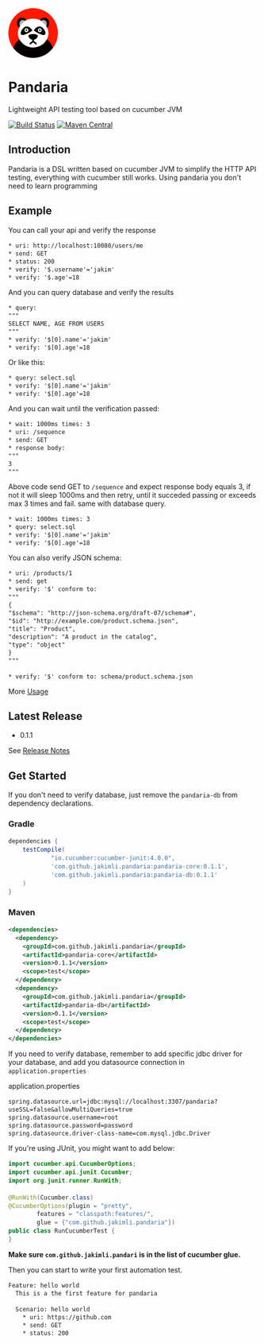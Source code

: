 <a href="https://github.com/jakimli/pandaria">
  <img src="doc/pandaria.png?raw=true" width="100px">
</a>

Pandaria
========
Lightweight API testing tool based on cucumber JVM

[![Build Status](https://travis-ci.org/JakimLi/pandaria.svg?branch=master)](https://travis-ci.org/JakimLi/pandaria)
[![Maven Central](https://img.shields.io/maven-central/v/com.github.jakimli.pandaria/pandaria-core.svg?label=Maven%20Central)](https://search.maven.org/search?q=g:%22com.github.jakimli.pandaria%22%20AND%20a:%22pandaria-core%22)

Introduction
------------

Pandaria is a DSL written based on cucumber JVM to simplify the HTTP API testing, everything with cucumber still works.
Using pandaria you don't need to learn programming

Example
-------

You can call your api and verify the response
```gherkin
* uri: http://localhost:10080/users/me
* send: GET
* status: 200
* verify: '$.username'='jakim'
* verify: '$.age'=18
```

And you can query database and verify the results

```gherkin
* query:
"""
SELECT NAME, AGE FROM USERS
"""
* verify: '$[0].name'='jakim'
* verify: '$[0].age'=18
```

Or like this:

```gherkin
* query: select.sql
* verify: '$[0].name'='jakim'
* verify: '$[0].age'=18
```

And you can wait until the verification passed:
```gherkin
* wait: 1000ms times: 3
* uri: /sequence
* send: GET
* response body:
"""
3
"""
```
Above code send GET to `/sequence` and expect response body equals 3, if not it will sleep 1000ms and then retry,
until it succeded passing or exceeds max 3 times and fail. same with database query.

```gherkin
* wait: 1000ms times: 3
* query: select.sql
* verify: '$[0].name'='jakim'
* verify: '$[0].age'=18
```

You can also verify JSON schema:
```gherkin
* uri: /products/1
* send: get
* verify: '$' conform to:
"""
{
"$schema": "http://json-schema.org/draft-07/schema#",
"$id": "http://example.com/product.schema.json",
"title": "Product",
"description": "A product in the catalog",
"type": "object"
}
"""

* verify: '$' conform to: schema/product.schema.json
```

More [Usage](doc/usage.md)

Latest Release
--------------
* 0.1.1

See [Release Notes](doc/release_notes.md)


Get Started
-----------

If you don't need to verify database, just remove the `pandaria-db` from dependency declarations.

### Gradle
```groovy
dependencies {
    testCompile(
            "io.cucumber:cucumber-junit:4.0.0",
            'com.github.jakimli.pandaria:pandaria-core:0.1.1',
            'com.github.jakimli.pandaria:pandaria-db:0.1.1'
    )
}
```

### Maven
```xml
<dependencies>
  <dependency>
    <groupId>com.github.jakimli.pandaria</groupId>
    <artifactId>pandaria-core</artifactId>
    <version>0.1.1</version>
    <scope>test</scope>
  </dependency>
  <dependency>
    <groupId>com.github.jakimli.pandaria</groupId>
    <artifactId>pandaria-db</artifactId>
    <version>0.1.1</version>
    <scope>test</scope>
  </dependency>
</dependencies>
```

If you need to verify database, remember to add specific jdbc driver for your database, and add you datasource connection in
`application.properties`

application.properties
```
spring.datasource.url=jdbc:mysql://localhost:3307/pandaria?useSSL=false&allowMultiQueries=true
spring.datasource.username=root
spring.datasource.password=password
spring.datasource.driver-class-name=com.mysql.jdbc.Driver
```

If you're using JUnit, you might want to add below:
```java
import cucumber.api.CucumberOptions;
import cucumber.api.junit.Cucumber;
import org.junit.runner.RunWith;

@RunWith(Cucumber.class)
@CucumberOptions(plugin = "pretty",
        features = "classpath:features/",
        glue = {"com.github.jakimli.pandaria"})
public class RunCucumberTest {
}
```
**Make sure `com.github.jakimli.pandari` is in the list of cucumber glue.**

Then you can start to write your first automation test.
```gherkin
Feature: hello world
  This is a the first feature for pandaria

  Scenario: hello world
    * uri: https://github.com
    * send: GET
    * status: 200
```
